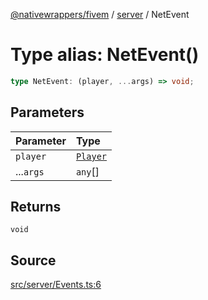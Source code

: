 [@nativewrappers/fivem](../../README.md) / [server](../README.md) / NetEvent

# Type alias: NetEvent()

```ts
type NetEvent: (player, ...args) => void;
```

## Parameters

| Parameter | Type |
| :------ | :------ |
| `player` | [`Player`](../classes/Player.md) |
| ...`args` | `any`[] |

## Returns

`void`

## Source

[src/server/Events.ts:6](https://github.com/nativewrappers/fivem/blob/dc30be651dd1d99507081f19ee3707fad2d3aa44/src/server/Events.ts#L6)
